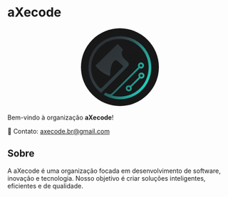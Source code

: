 # aXecode

<p align="center">
  <img src="../images/aXecode_logo.png" alt="aXecode Logo" width="175" style="border-radius: 50%;">
</p>

Bem-vindo à organização **aXecode**!

📧 Contato: [axecode.br@gmail.com](mailto:axecode.br@gmail.com)

## Sobre
A aXecode é uma organização focada em desenvolvimento de software, inovação e tecnologia. Nosso objetivo é criar soluções inteligentes, eficientes e de qualidade.